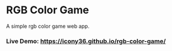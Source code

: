 # RGB Color Game

A simple rgb color game web app.

### Live Demo: https://icony36.github.io/rgb-color-game/
